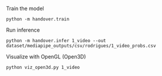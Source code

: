 Train the model
```
python -m handover.train
```
Run inference 
```
python -m handover.infer 1_video --out dataset/mediapipe_outputs/csv/rodrigues/1_video_probs.csv
```

Visualize with OpenGL (Open3D)
```
python viz_open3d.py 1_video
```